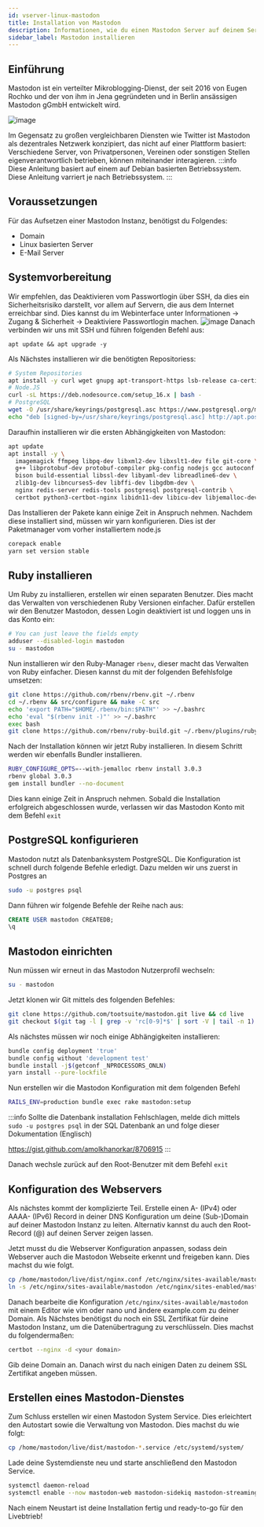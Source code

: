 ```yaml
---
id: vserver-linux-mastodon
title: Installation von Mastodon
description: Informationen, wie du einen Mastodon Server auf deinem Server von ZAP-Hosting einrichten kannst - ZAP-Hosting.com Dokumentation
sidebar_label: Mastodon installieren
---
```


## Einführung

Mastodon ist ein verteilter Mikroblogging-Dienst, der seit 2016 von Eugen Rochko und der von ihm in Jena gegründeten und in Berlin ansässigen Mastodon gGmbH entwickelt wird.

![image](https://user-images.githubusercontent.com/32127408/207198152-fa6ca1e6-b845-4fd8-83d9-cc4a8fb91f9f.png)

Im Gegensatz zu großen vergleichbaren Diensten wie Twitter ist Mastodon als dezentrales Netzwerk konzipiert, das nicht auf einer Plattform basiert:
Verschiedene Server, von Privatpersonen, Vereinen oder sonstigen Stellen eigenverantwortlich betrieben, können miteinander interagieren.
:::info
Diese Anleitung basiert auf einem auf Debian basierten Betriebssystem. Diese Anleitung varriert je nach Betriebssystem.
:::

## Voraussetzungen
Für das Aufsetzen einer Mastodon Instanz, benötigst du Folgendes:
- Domain
- Linux basierten Server
- E-Mail Server

## Systemvorbereitung
Wir empfehlen, das Deaktivieren vom Passwortlogin über SSH, da dies ein Sicherheitsrisiko darstellt, vor allem auf Servern, die aus dem Internet erreichbar sind. Dies kannst du im Webinterface unter Informationen -> Zugang & Sicherheit -> Deaktiviere Passwortlogin machen. 
![image](https://user-images.githubusercontent.com/32127408/207198356-d36eeb4d-647c-4102-9d09-dcaebd8a29b5.png)
Danach verbinden wir uns mit SSH und führen folgenden Befehl aus:
```
apt update && apt upgrade -y
```

Als Nächstes installieren wir die benötigten Repositoriess:
```bash
# System Repositories
apt install -y curl wget gnupg apt-transport-https lsb-release ca-certificates
# Node.JS
curl -sL https://deb.nodesource.com/setup_16.x | bash -
# PostgreSQL
wget -O /usr/share/keyrings/postgresql.asc https://www.postgresql.org/media/keys/ACCC4CF8.asc
echo "deb [signed-by=/usr/share/keyrings/postgresql.asc] http://apt.postgresql.org/pub/repos/apt $(lsb_release -cs)-pgdg main" > /etc/apt/sources.list.d/postgresql.list
```

Daraufhin installieren wir die ersten Abhängigkeiten von Mastodon:
```bash
apt update
apt install -y \
  imagemagick ffmpeg libpq-dev libxml2-dev libxslt1-dev file git-core \
  g++ libprotobuf-dev protobuf-compiler pkg-config nodejs gcc autoconf \
  bison build-essential libssl-dev libyaml-dev libreadline6-dev \
  zlib1g-dev libncurses5-dev libffi-dev libgdbm-dev \
  nginx redis-server redis-tools postgresql postgresql-contrib \
  certbot python3-certbot-nginx libidn11-dev libicu-dev libjemalloc-dev
```

Das Installieren der Pakete kann einige Zeit in Anspruch nehmen. Nachdem diese installiert sind, müssen wir yarn konfigurieren. Dies ist der Paketmanager vom vorher installiertem node.js
```bash
corepack enable
yarn set version stable
```

## Ruby installieren 
Um Ruby zu installieren, erstellen wir einen separaten Benutzer. Dies macht das Verwalten von verschiedenen Ruby Versionen einfacher. Dafür erstellen wir den Benutzer Mastodon, dessen Login deaktiviert ist und loggen uns in das Konto ein:
```bash
# You can just leave the fields empty
adduser --disabled-login mastodon
su - mastodon
```

Nun installieren wir den Ruby-Manager `rbenv`, dieser macht das Verwalten von Ruby einfacher. Diesen kannst du mit der folgenden Befehlsfolge umsetzen:
```bash
git clone https://github.com/rbenv/rbenv.git ~/.rbenv
cd ~/.rbenv && src/configure && make -C src
echo 'export PATH="$HOME/.rbenv/bin:$PATH"' >> ~/.bashrc
echo 'eval "$(rbenv init -)"' >> ~/.bashrc
exec bash
git clone https://github.com/rbenv/ruby-build.git ~/.rbenv/plugins/ruby-build
```
Nach der Installation können wir jetzt Ruby installieren. In diesem Schritt werden wir ebenfalls Bundler installieren.
```bash
RUBY_CONFIGURE_OPTS=--with-jemalloc rbenv install 3.0.3
rbenv global 3.0.3
gem install bundler --no-document
```
Dies kann einige Zeit in Anspruch nehmen. Sobald die Installation erfolgreich abgeschlossen wurde, verlassen wir das Mastodon Konto mit dem Befehl `exit`

## PostgreSQL konfigurieren
Mastodon nutzt als Datenbanksystem PostgreSQL. Die Konfiguration ist schnell durch folgende Befehle erledigt. Dazu melden wir uns zuerst in Postgres an
```bash
sudo -u postgres psql
```

Dann führen wir folgende Befehle der Reihe nach aus:
```sql
CREATE USER mastodon CREATEDB;
\q
```

## Mastodon einrichten
Nun müssen wir erneut in das Mastodon Nutzerprofil wechseln:
```bash
su - mastodon
```
Jetzt klonen wir Git mittels des folgenden Befehles:
```bash
git clone https://github.com/tootsuite/mastodon.git live && cd live
git checkout $(git tag -l | grep -v 'rc[0-9]*$' | sort -V | tail -n 1)
```
Als nächstes müssen wir noch einige Abhängigkeiten installieren:
```bash
bundle config deployment 'true'
bundle config without 'development test'
bundle install -j$(getconf _NPROCESSORS_ONLN)
yarn install --pure-lockfile
```

Nun erstellen wir die Mastodon Konfiguration mit dem folgenden Befehl
```bash
RAILS_ENV=production bundle exec rake mastodon:setup
```
:::info
Sollte die Datenbank installation Fehlschlagen, melde dich mittels `sudo -u postgres psql` in der SQL Datenbank an und folge dieser Dokumentation (Englisch) 

https://gist.github.com/amolkhanorkar/8706915
:::

Danach wechsle zurück auf den Root-Benutzer mit dem Befehl `exit`

## Konfiguration des Webservers
Als nächstes kommt der komplizierte Teil. Erstelle einen A- (IPv4) oder AAAA- (IPv6) Record in deiner DNS Konfiguration um deine (Sub-)Domain auf deiner Mastodon Instanz zu leiten. Alternativ kannst du auch den Root-Record (@) auf deinen Server zeigen lassen.

Jetzt musst du die Webserver Konfiguration anpassen, sodass dein Webserver auch die Mastodon Webseite erkennt und freigeben kann. Dies machst du wie folgt.
```bash
cp /home/mastodon/live/dist/nginx.conf /etc/nginx/sites-available/mastodon
ln -s /etc/nginx/sites-available/mastodon /etc/nginx/sites-enabled/mastodon
```

Danach bearbeite die Konfiguration `/etc/nginx/sites-available/mastodon` mit einem Editor wie vim oder nano und ändere example.com zu deiner Domain.
Als Nächstes benötigst du noch ein SSL Zertifikat für deine Mastodon Instanz, um die Datenübertragung zu verschlüsseln. Dies machst du folgendermaßen:
```bash
certbot --nginx -d <your domain>
```
Gib deine Domain an. Danach wirst du nach einigen Daten zu deinem SSL Zertifikat angeben müssen. 

## Erstellen eines Mastodon-Dienstes
Zum Schluss erstellen wir einen Mastodon System Service. Dies erleichtert den Autostart sowie die Verwaltung von Mastodon. Dies machst du wie folgt: 
```sh
cp /home/mastodon/live/dist/mastodon-*.service /etc/systemd/system/
```

Lade deine Systemdienste neu und starte anschließend den Mastodon Service. 
```sh
systemctl daemon-reload
systemctl enable --now mastodon-web mastodon-sidekiq mastodon-streaming
```

Nach einem Neustart ist deine Installation fertig und ready-to-go für den Livebtrieb! 
